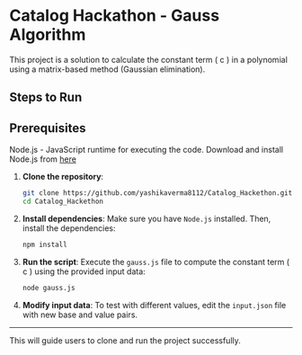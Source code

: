 
# Catalog Hackathon - Gauss Algorithm

This project is a solution to calculate the constant term \( c \) in a polynomial using a matrix-based method (Gaussian elimination).

## Steps to Run
## Prerequisites
Node.js - JavaScript runtime for executing the code.
Download and install Node.js from [here](https://nodejs.org/en)

1. **Clone the repository**:
   ```bash
   git clone https://github.com/yashikaverma8112/Catalog_Hackethon.git
   cd Catalog_Hackethon
   ```

2. **Install dependencies**:
   Make sure you have `Node.js` installed. Then, install the dependencies:
   ```bash
   npm install
   ```

3. **Run the script**:
   Execute the `gauss.js` file to compute the constant term \( c \) using the provided input data:
   ```bash
   node gauss.js
   ```

4. **Modify input data**:
   To test with different values, edit the `input.json` file with new base and value pairs.

---

This will guide users to clone and run the project successfully.
